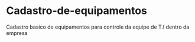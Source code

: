 # Cadastro-de-equipamentos
Cadastro basico  de equipamentos para controle da equipe de T.I dentro da empresa
